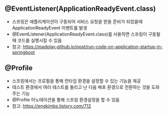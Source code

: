 ## @EventListener(ApplicationReadyEvent.class)

-   스프링은 애플리케이션이 구동되어 서비스 요청을 받을 준비가 되었을때 ApplicationReadyEvent 이벤트를 발생
-   @EventListener(ApplicationReadyEvent.class)를 사용하면 스프링이 구동될때 코드를 실행시킬 수 있음
-   참고: https://madplay.github.io/post/run-code-on-application-startup-in-springboot

## @Profile

-   스프링에서는 프로필을 통해 런타임 환경을 설정할 수 있는 기능을 제공
-   테스트 환경에서 여러 테스트를 돌리고 난 다음 배포 환경으로 전환하는 것을 도와주는 기능
-   @Profile 어노테이션을 통해 스프링 환경설정을 할 수 있음
-   참고: https://engkimbs.tistory.com/712